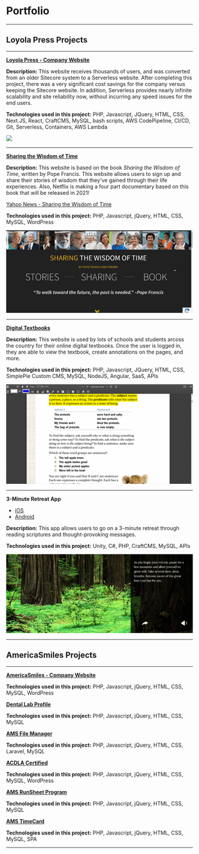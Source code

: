 # Portfolio

---

## Loyola Press Projects
---

**[Loyola Press - Company Website](https://www.loyolapress.com/)**

**Description:** 
This website receives thousands of users, and was converted from an older Sitecore system to a Serverless website. After completing this project, there was a very significant cost savings for the company versus keeping the Sitecore website. In addition, Serverless provides nearly infinite scalability and site reliability now, without incurring any speed issues for the end users.

**Technologies used in this project:** PHP, Javascript, JQuery, HTML, CSS, Next.JS, React, CraftCMS, MySQL, bash scripts, AWS CodePipeline, CI/CD, Git, Serverless, Containers, AWS Lambda

[<img src="images/website-loyolapress-2.gif?raw=true"/>](https://www.loyolapress.com/)

---
**[Sharing the Wisdom of Time](https://sharingwisdomoftime.com/)**

**Description:** 
This website is based on the book *Sharing the Wisdom of Time*, written by Pope Francis. This website allows users to sign up and share their stories of wisdom that they've gained through their life experiences. Also, Netflix is making a four part documentary based on this book that will be released in 2021!

[Yahoo News - Sharing the Wisdom of Time](https://news.yahoo.com/pope-francis-book-sharing-wisdom-110017389.html)

**Technologies used in this project:** PHP, Javascript, jQuery, HTML, CSS, MySQL, WordPress

[<img src="images/website-swot.gif?raw=true"/>](https://sharingwisdomoftime.com/)

---
**[Digital Textbooks](https://digital.loyolapress.com/)**

**Description:** 
This website is used by lots of schools and students arcoss the country for their online digital textbooks. Once the user is logged in, they are able to view the textbook, create annotations on the pages, and more. 

**Technologies used in this project:** PHP, Javascript, JQuery, HTML, CSS, SimplePie Custom CMS, MySQL, NodeJS, Angular, SaaS, APIs

[<img src="images/website-digitaltextbooks-lp.gif?raw=true"/>](https://digital.loyolapress.com/)

---
**3-Minute Retreat App**

- [iOS](https://apps.apple.com/us/app/3-minute-retreat/id323368405)
- [Android](https://play.google.com/store/apps/details?id=com.ThreeMinuteRetreat&hl=en_US&gl=US)

**Description:** 
This app allows users to go on a 3-minute retreat through reading scriptures and thought-provoking messages. 

**Technologies used in this project:** Unity, C#, PHP, CraftCMS, MySQL, APIs

<img src="images/app-3mr.gif?raw=true"/>

---

## AmericaSmiles Projects
---

**[AmericaSmiles - Company Website](https://www.americasmiles.com/)**

**Technologies used in this project:** PHP, Javascript, jQuery, HTML, CSS, MySQL, WordPress

**[Dental Lab Profile](http://www.dentallabprofile.com/)**

**Technologies used in this project:** PHP, Javascript, jQuery, HTML, CSS, MySQL

**[AMS File Manager](http://beta.amsdti.com/)**

**Technologies used in this project:** PHP, Javascript, jQuery, HTML, CSS, Laravel, MySQL

**[ACDLA Certified](https://acdlacertified.com/)**

**Technologies used in this project:** PHP, Javascript, jQuery, HTML, CSS, MySQL, WordPress

**[AMS RunSheet Program](http://amsdti.com/runs/)**

**Technologies used in this project:** PHP, Javascript, jQuery, HTML, CSS, MySQL

**[AMS TimeCard](https://amstimecard.com/)**

**Technologies used in this project:** PHP, Javascript, jQuery, HTML, CSS, MySQL, SPA

---





